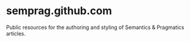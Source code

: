 semprag.github.com
==================

Public resources for the authoring and styling of Semantics &amp; Pragmatics articles.

<!-- s/(e\.g\.)([^,])/$1,$2/gi -->
<!-- s/(i\.e\.)([^,])/$1,$2/gi -->
<!-- /['"][.,]/ and /[:;]['"]/ are bad -->
